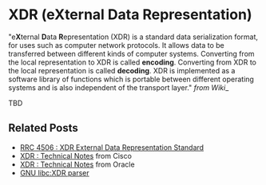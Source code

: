 # XDR (eXternal Data Representation) 

"e**X**ternal **D**ata **R**epresentation (XDR) is a standard data serialization format, for uses such as computer network protocols. It allows data to be transferred between different kinds of computer systems. Converting from the local representation to XDR is called **encoding**. Converting from XDR to the local representation is called **decoding**. XDR is implemented as a software library of functions which is portable between different operating systems and is also independent of the transport layer." _from Wiki__

TBD

## Related Posts

- [RRC 4506 : XDR External Data Representation Standard](https://tools.ietf.org/html/rfc4506)
- [XDR : Technical Notes](https://www.cisco.com/c/en/us/td/docs/ios/sw_upgrades/interlink/r2_0/rpc_pr/rpxdesc.html) from Cisco
- [XDR : Technical Notes](https://docs.oracle.com/cd/E23824_01/html/821-1671/xdrnts-21693.html#scrolltoc) from Oracle
- [GNU libc:XDR parser](https://archive.is/20150213112723/https://sourceware.org/git/?p=glibc.git;a=tree;f=sunrpc;hb=HEAD)
